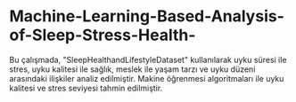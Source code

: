 # Machine-Learning-Based-Analysis-of-Sleep-Stress-Health-
 Bu çalışmada, "SleepHealthandLifestyleDataset" kullanılarak uyku süresi ile stres, uyku kalitesi ile sağlık, meslek ile yaşam tarzı ve uyku düzeni arasındaki ilişkiler analiz edilmiştir. Makine öğrenmesi algoritmaları ile uyku kalitesi ve stres seviyesi tahmin edilmiştir.

